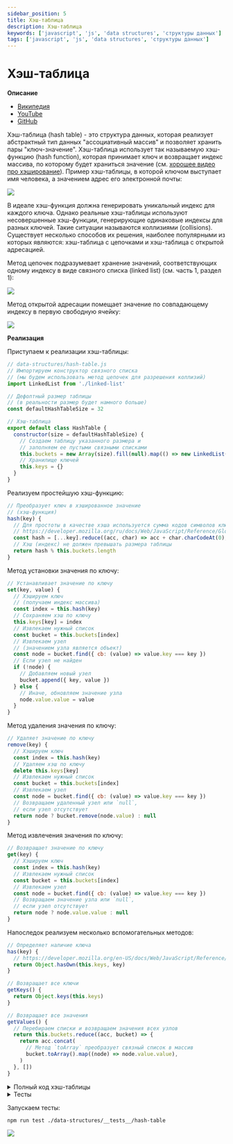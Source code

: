```yaml
---
sidebar_position: 5
title: Хэш-таблица
description: Хэш-таблица
keywords: ['javascript', 'js', 'data structures', 'структуры данных']
tags: ['javascript', 'js', 'data structures', 'структуры данных']
---
```


# Хэш-таблица

__Описание__

- [Википедия](https://ru.wikipedia.org/wiki/%D0%A5%D0%B5%D1%88-%D1%82%D0%B0%D0%B1%D0%BB%D0%B8%D1%86%D0%B0)
- [YouTube](https://www.youtube.com/watch?v=cWbuK7C13HQ)
- [GitHub](https://github.com/harryheman/algorithms-data-structures/blob/main/src/data-structures/hash-table.js)

Хэш-таблица (hash table) - это структура данных, которая реализует абстрактный тип данных "ассоциативный массив" и позволяет хранить пары "ключ-значение". Хэш-таблица использует так называемую хэш-функцию (hash function), которая принимает ключ и возвращает индекс массива, по которому будет храниться значение (см. [хорошее видео про хэширование](https://www.youtube.com/watch?v=xV8USnjKGCU)). Пример хэш-таблицы, в которой ключом выступает имя человека, а значением адрес его электронной почты:

<img src="https://habrastorage.org/webt/rx/lo/u4/rxlou4t-at0bmzeeno2bll_2igs.png" />
<br />

В идеале хэш-функция должна генерировать уникальный индекс для каждого ключа. Однако реальные хэш-таблицы используют несовершенные хэш-функции, генерирующие одинаковые индексы для разных ключей. Такие ситуации называются коллизиями (collisions). Существует несколько способов их решения, наиболее популярными из которых являются: хэш-таблица с цепочками и хэш-таблица с открытой адресацией.

Метод цепочек подразумевает хранение значений, соответствующих одному индексу в виде связного списка (linked list) (см. часть 1, раздел 1):

<img src="https://habrastorage.org/webt/et/dn/jw/etdnjwllpuzxjxnp4l5uwjvqk0i.png" />

Метод открытой адресации помещает значение по совпадающему индексу в первую свободную ячейку:

<img src="https://habrastorage.org/webt/oi/io/li/oiiolihgcyn10bwjxkj4zhtqkcc.png" />

__Реализация__

Приступаем к реализации хэш-таблицы:

```javascript
// data-structures/hash-table.js
// Импортируем конструктор связного списка
// (мы будем использовать метод цепочек для разрешения коллизий)
import LinkedList from './linked-list'

// Дефолтный размер таблицы
// (в реальности размер будет намного больше)
const defaultHashTableSize = 32

// Хэш-таблица
export default class HashTable {
  constructor(size = defaultHashTableSize) {
    // Создаем таблицу указанного размера и
    // заполняем ее пустыми связными списками
    this.buckets = new Array(size).fill(null).map(() => new LinkedList())
    // Хранилище ключей
    this.keys = {}
  }
}
```

Реализуем простейшую хэш-функцию:

```javascript
// Преобразует ключ в хэшированное значение
// (хэш-функция)
hash(key) {
  // Для простоты в качестве хэша используется сумма кодов символов ключа
  // https://developer.mozilla.org/ru/docs/Web/JavaScript/Reference/Global_Objects/String/charCodeAt
  const hash = [...key].reduce((acc, char) => acc + char.charCodeAt(0), 0)
  // Хэш (индекс) не должен превышать размера таблицы
  return hash % this.buckets.length
}
```

Метод установки значения по ключу:

```javascript
// Устанавливает значение по ключу
set(key, value) {
  // Хэшируем ключ
  // (получаем индекс массива)
  const index = this.hash(key)
  // Сохраняем хэш по ключу
  this.keys[key] = index
  // Извлекаем нужный список
  const bucket = this.buckets[index]
  // Извлекаем узел
  // (значением узла является объект)
  const node = bucket.find({ cb: (value) => value.key === key })
  // Если узел не найден
  if (!node) {
    // Добавляем новый узел
    bucket.append({ key, value })
  } else {
    // Иначе, обновляем значение узла
    node.value.value = value
  }
}
```

Метод удаления значения по ключу:

```javascript
// Удаляет значение по ключу
remove(key) {
  // Хэшируем ключ
  const index = this.hash(key)
  // Удаляем хэш по ключу
  delete this.keys[key]
  // Извлекаем нужный список
  const bucket = this.buckets[index]
  // Извлекаем узел
  const node = bucket.find({ cb: (value) => value.key === key })
  // Возвращаем удаленный узел или `null`,
  // если узел отсутствует
  return node ? bucket.remove(node.value) : null
}
```

Метод извлечения значения по ключу:

```javascript
// Возвращает значение по ключу
get(key) {
  // Хэшируем ключ
  const index = this.hash(key)
  // Извлекаем нужный список
  const bucket = this.buckets[index]
  // Извлекаем узел
  const node = bucket.find({ cb: (value) => value.key === key })
  // Возвращаем значение узла или `null`,
  // если узел отсутствует
  return node ? node.value.value : null
}
```

Напоследок реализуем несколько вспомогательных методов:

```javascript
// Определяет наличие ключа
has(key) {
  // https://developer.mozilla.org/en-US/docs/Web/JavaScript/Reference/Global_Objects/Object/hasOwn
  return Object.hasOwn(this.keys, key)
}

// Возвращает все ключи
getKeys() {
  return Object.keys(this.keys)
}

// Возвращает все значения
getValues() {
  // Перебираем списки и возвращаем значения всех узлов
  return this.buckets.reduce((acc, bucket) => {
    return acc.concat(
      // Метод `toArray` преобразует связный список в массив
      bucket.toArray().map((node) => node.value.value),
    )
  }, [])
}
```

<details>
<summary>Полный код хэш-таблицы</summary>

```javascript
// Импортируем конструктор связного списка
// (мы будем использовать метод цепочек для разрешения коллизий)
import LinkedList from './linked-list'

// Дефолтный размер таблицы
// (в реальности размер будет намного больше)
const defaultSize = 32

// Хэш-таблица
export default class HashTable {
  constructor(size = defaultSize) {
    // Создаем таблицу указанного размера и
    // заполняем ее пустыми связными списками
    this.buckets = new Array(size).fill(null).map(() => new LinkedList())
    // Хранилище ключей
    this.keys = {}
  }

  // Преобразует ключ в хэшированное значение
  // (хэш-функция)
  hash(key) {
    // Для простоты в качестве хэша используется сумма кодов символов ключа
    // https://developer.mozilla.org/ru/docs/Web/JavaScript/Reference/Global_Objects/String/charCodeAt
    const hash = [...key].reduce((acc, char) => acc + char.charCodeAt(0), 0)
    // Хэшированное значение не должно превышать размера таблицы
    return hash % this.buckets.length
  }

  // Устанавливает значение по ключу
  set(key, value) {
    // Хэшируем ключ
    // (получаем индекс массива)
    const index = this.hash(key)
    // Сохраняем хэш по ключу
    this.keys[key] = index
    // Извлекаем нужный список
    const bucket = this.buckets[index]
    // Извлекаем узел
    // (значением узла является объект)
    const node = bucket.find({ cb: (value) => value.key === key })
    // Если узел не найден
    if (!node) {
      // Добавляем новый узел
      bucket.append({ key, value })
    } else {
      // Иначе, обновляем значение узла
      node.value.value = value
    }
  }

  // Удаляет значение по ключу
  remove(key) {
    // Хэшируем ключ
    const index = this.hash(key)
    // Удаляем хэш по ключу
    delete this.keys[key]
    // Извлекаем нужный список
    const bucket = this.buckets[index]
    // Извлекаем узел
    const node = bucket.find({ cb: (value) => value.key === key })
    // Возвращаем удаленный узел или `null`,
    // если узел отсутствует
    return node ? bucket.remove(node.value) : null
  }

  // Возвращает значение по ключу
  get(key) {
    // Хэшируем ключ
    const index = this.hash(key)
    // Извлекаем нужный список
    const bucket = this.buckets[index]
    // Извлекаем узел
    const node = bucket.find({ cb: (value) => value.key === key })
    // Возвращаем значение узла или `null`,
    // если узел отсутствует
    return node ? node.value.value : null
  }

  // Определяет наличие ключа
  has(key) {
    // https://developer.mozilla.org/en-US/docs/Web/JavaScript/Reference/Global_Objects/Object/hasOwn
    return Object.hasOwn(this.keys, key)
  }

  // Возвращает все ключи
  getKeys() {
    return Object.keys(this.keys)
  }

  // Возвращает все значения
  getValues() {
    // Перебираем списки и возвращаем значения всех узлов
    return this.buckets.reduce((acc, bucket) => {
      return acc.concat(
        // Метод `toArray` преобразует связный список в массив
        bucket.toArray().map((node) => node.value.value),
      )
    }, [])
  }
}
```

</details>

<details>
<summary>Тесты</summary>

```javascript
// data-structures/__tests__/hash-table.test.js
import HashTable from '../hash-table'

describe('HashTable', () => {
  it('должен создать хэш-таблицы указанного размера', () => {
    const defaultHashTable = new HashTable()
    expect(defaultHashTable.buckets.length).toBe(32)

    const biggerHashTable = new HashTable(64)
    expect(biggerHashTable.buckets.length).toBe(64)
  })

  it('должен генерировать правильный хэш для ключей', () => {
    const hashTable = new HashTable()

    expect(hashTable.hash('a')).toBe(1)
    expect(hashTable.hash('b')).toBe(2)
    expect(hashTable.hash('abc')).toBe(6)
  })

  it('должен устанавливать, читать и удалять значения с коллизиями', () => {
    const hashTable = new HashTable(3)

    expect(hashTable.hash('a')).toBe(1)
    expect(hashTable.hash('b')).toBe(2)
    expect(hashTable.hash('c')).toBe(0)
    expect(hashTable.hash('d')).toBe(1)

    hashTable.set('a', 'sky-old')
    hashTable.set('a', 'sky')
    hashTable.set('b', 'sea')
    hashTable.set('c', 'earth')
    hashTable.set('d', 'ocean')

    expect(hashTable.has('x')).toBe(false)
    expect(hashTable.has('b')).toBe(true)
    expect(hashTable.has('c')).toBe(true)

    const stringifier = (value) => `${value.key}:${value.value}`

    expect(hashTable.buckets[0].toString(stringifier)).toBe('c:earth')
    expect(hashTable.buckets[1].toString(stringifier)).toBe('a:sky,d:ocean')
    expect(hashTable.buckets[2].toString(stringifier)).toBe('b:sea')

    expect(hashTable.get('a')).toBe('sky')
    expect(hashTable.get('d')).toBe('ocean')
    expect(hashTable.get('x')).toBeNull()

    hashTable.remove('a')

    expect(hashTable.remove('not-existing')).toBeNull()

    expect(hashTable.get('a')).toBeNull()
    expect(hashTable.get('d')).toBe('ocean')

    hashTable.set('d', 'ocean-new')
    expect(hashTable.get('d')).toBe('ocean-new')
  })

  it('должен добавить в таблицу объекты', () => {
    const hashTable = new HashTable()

    hashTable.set('objectKey', { prop1: 'a', prop2: 'b' })

    const object = hashTable.get('objectKey')
    expect(object).toBeDefined()
    expect(object.prop1).toBe('a')
    expect(object.prop2).toBe('b')
  })

  it('должен отслеживать актуальные ключи', () => {
    const hashTable = new HashTable(3)

    hashTable.set('a', 'sky-old')
    hashTable.set('a', 'sky')
    hashTable.set('b', 'sea')
    hashTable.set('c', 'earth')
    hashTable.set('d', 'ocean')

    expect(hashTable.getKeys()).toEqual(['a', 'b', 'c', 'd'])
    expect(hashTable.has('a')).toBe(true)
    expect(hashTable.has('x')).toBe(false)

    hashTable.remove('a')

    expect(hashTable.has('a')).toBe(false)
    expect(hashTable.has('b')).toBe(true)
    expect(hashTable.has('x')).toBe(false)
  })

  it('должен вернуть все значения', () => {
    const hashTable = new HashTable(3)

    hashTable.set('a', 'alpha')
    hashTable.set('b', 'beta')
    hashTable.set('c', 'gamma')

    expect(hashTable.getValues()).toEqual(['gamma', 'alpha', 'beta'])
  })

  it('должен вернуть все значения пустой таблицы', () => {
    const hashTable = new HashTable()
    expect(hashTable.getValues()).toEqual([])
  })

  it('должен вернуть все значения при наличии коллизий', () => {
    const hashTable = new HashTable(3)

    // Ключи `ab` и `ba` в текущей реализации будут иметь одинаковый хэш.
    // Нужно убедиться в сериализации нескольких значений одного списка
    hashTable.set('ab', 'one')
    hashTable.set('ba', 'two')

    hashTable.set('ac', 'three')

    expect(hashTable.getValues()).toEqual(['one', 'two', 'three'])
  })
})
```

</details>

Запускаем тесты:

```bash
npm run test ./data-structures/__tests__/hash-table
```

<img src="https://habrastorage.org/webt/fn/v7/a2/fnv7a2nxeekiywcuseehkfitve0.png" />

